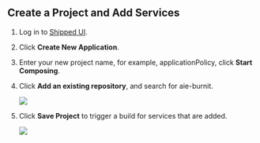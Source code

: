 ## Create a Project and Add Services

1. Log in to <a href="https://ciscoshipped.io">Shipped UI</a>.
 
2. Click **Create New Application**. 
 
3. Enter your new project name, for example, applicationPolicy, click **Start Composing**.
4. Click **Add an existing repository**, and search for aie-burnit.

    ![](posts/files/shipped-application-level-policy/assets/2.PNG)

1. Click **Save Project** to trigger a build for services that are added. 

    ![](posts/files/shipped-application-level-policy/assets/3.PNG)
